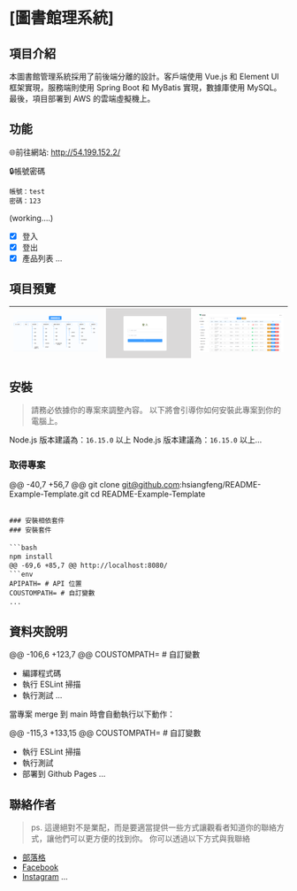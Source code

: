 
# [圖書館理系統]
## 項目介紹
本圖書館管理系統採用了前後端分離的設計。客戶端使用 Vue.js 和 Element UI 框架實現，服務端則使用 Spring Boot 和 MyBatis 實現，數據庫使用 MySQL。最後，項目部署到 AWS 的雲端虛擬機上。
## 功能

:globe_with_meridians:前往網站: http://54.199.152.2/

:lock:帳號密碼 
```bash
帳號：test
密碼：123
```
(working....)
- [x] 登入
- [x] 登出
- [x] 產品列表
...

## 項目預覽
|<img src = "https://github.com/gary096333/test/blob/master/%E5%9C%96%E6%9B%B8%E7%AE%A1%E7%90%86%E7%B3%BB%E7%B5%B1.png">|<img src="https://github.com/gary096333/test/blob/master/login.png">|<img src="https://github.com/gary096333/test/blob/master/userList.png" >|
|--|--|--|

## 安裝

> 請務必依據你的專案來調整內容。
以下將會引導你如何安裝此專案到你的電腦上。

Node.js 版本建議為：`16.15.0` 以上
Node.js 版本建議為：`16.15.0` 以上...

### 取得專案

@@ -40,7 +56,7 @@ git clone git@github.com:hsiangfeng/README-Example-Template.git
cd README-Example-Template
```

### 安裝相依套件
### 安裝套件

```bash
npm install
@@ -69,6 +85,7 @@ http://localhost:8080/
```env
APIPATH= # API 位置
COUSTOMPATH= # 自訂變數
...
```

## 資料夾說明
@@ -106,6 +123,7 @@ COUSTOMPATH= # 自訂變數
- 編譯程式碼
- 執行 ESLint 掃描
- 執行測試
...

當專案 merge 到 main 時會自動執行以下動作：

@@ -115,3 +133,15 @@ COUSTOMPATH= # 自訂變數
- 執行 ESLint 掃描
- 執行測試
- 部署到 Github Pages
...

## 聯絡作者

> ps. 這邊絕對不是業配，而是要適當提供一些方式讓觀看者知道你的聯絡方式，讓他們可以更方便的找到你。
你可以透過以下方式與我聯絡

- [部落格](https://israynotarray.com/)
- [Facebook](https://www.facebook.com/israynotarray)
- [Instagram](https://www.instagram.com/isray_notarray/)
...
